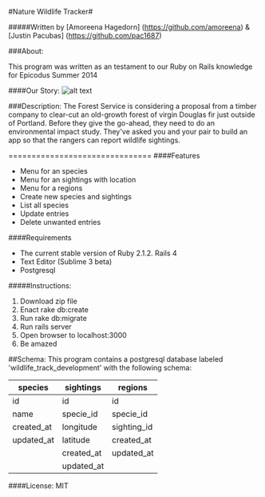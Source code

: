 #Nature Wildlife Tracker#

#####Written by [Amoreena Hagedorn] (https://github.com/amoreena) & [Justin Pacubas] (https://github.com/pac1687)

###About:

This program was written as an testament to our Ruby on Rails knowledge for Epicodus Summer 2014

####Our Story:
![alt text](http://i.imgur.com/ANTdcarl.jpg?1)

###Description:
The Forest Service is considering a proposal from a timber company to clear-cut an old-growth forest of virgin Douglas fir just outside of Portland. Before they give the go-ahead, they need to do an environmental impact study. They've asked you and your pair to build an app so that the rangers can report wildlife sightings.

===============================
####Features
+ Menu for an species
+ Menu for an sightings with location
+ Menu for a regions
+ Create new species and sightings
+ List all species
+ Update entries
+ Delete unwanted entries

####Requirements
* The current stable version of Ruby 2.1.2. Rails 4
* Text Editor (Sublime 3 beta)
* Postgresql

#####Instructions:
1. Download zip file
2. Enact rake db:create
3. Run rake db:migrate
4. Run rails server
5. Open browser to localhost:3000
6. Be amazed


##Schema:
This program contains a postgresql database labeled 'wildlife_track_development' with the following schema:

species   | sightings       | regions
------    | --------------  | -----------------
id        | id              | id
name      | specie_id       | specie_id
created_at| longitude       | sighting_id
updated_at| latitude        | created_at
          | created_at      | updated_at
          | updated_at      |

####License:
MIT

